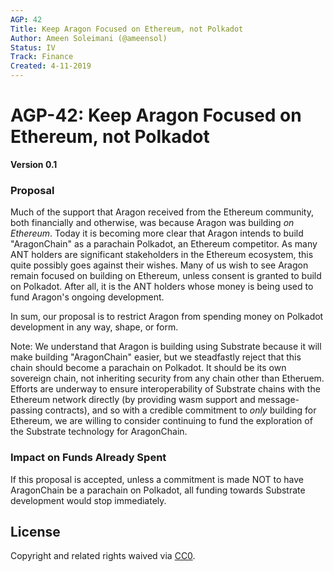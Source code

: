 ```yaml
---
AGP: 42
Title: Keep Aragon Focused on Ethereum, not Polkadot
Author: Ameen Soleimani (@ameensol)
Status: IV
Track: Finance
Created: 4-11-2019
---
```


# AGP-42: Keep Aragon Focused on Ethereum, not Polkadot

**Version 0.1**

### Proposal

Much of the support that Aragon received from the Ethereum community, both financially and otherwise, was because Aragon was building *on Ethereum*. Today it is becoming more clear that Aragon intends to build "AragonChain" as a parachain Polkadot, an Ethereum competitor. As many ANT holders are significant stakeholders in the Ethereum ecosystem, this quite possibly goes against their wishes. Many of us wish to see Aragon remain focused on building on Ethereum, unless consent is granted to build on Polkadot. After all, it is the ANT holders whose money is being used to fund Aragon's ongoing development.

In sum, our proposal is to restrict Aragon from spending money on Polkadot development in any way, shape, or form. 

Note: We understand that Aragon is building using Substrate because it will make building "AragonChain" easier, but we steadfastly reject that this chain should become a parachain on Polkadot. It should be its own sovereign chain, not inheriting security from any chain other than Etheruem. Efforts are underway to ensure interoperability of Substrate chains with the Ethereum network directly (by providing wasm support and message-passing contracts), and so with a credible commitment to *only* building for Ethereum, we are willing to consider continuing to fund the exploration of the Substrate technology for AragonChain. 

### Impact on Funds Already Spent

If this proposal is accepted, unless a commitment is made NOT to have AragonChain be a parachain on Polkadot, all funding towards Substrate development would stop immediately. 

## License
Copyright and related rights waived via [CC0](https://creativecommons.org/publicdomain/zero/1.0/).

